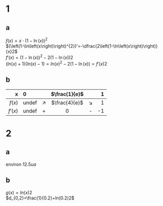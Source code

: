 # 1
## a
$f(x)=x\cdot\left(1-\ln\left(x\right)\right)^2$<br>
$(\left(1-\ln\left(x\right)\right)^{2})'=-\dfrac{2\left(1-\ln\left(x\right)\right)}{x}2$<br>
$f'(x)=\left(1-\ln\left(x\right)\right)^2-2\left(1-\ln\left(x\right)\right)2$<br>
$(ln(x)+1)(ln(x)−1)=ln(x)^2-2\left(1-\ln\left(x\right)\right)=f'(x)2$<br>

## b
|   x   | 0     |      | $\frac{1}{e}$  |      | 1    |
| ---: | :---- | :--: | :--: | :---: | ----: |
| $f(x)$  | undef |  $\nearrow$   |$\frac{4}{e}$|    $\searrow$ | 1    |
| $f'(x)$ | undef |  +   |  0   |    - | -1   |
# 2
## a
environ $12.5 ua$
## b
$g(x)=ln(x)2$<br>
$d_{0,2}=\frac{1}{0.2}+ln(0.2)2$<br>
